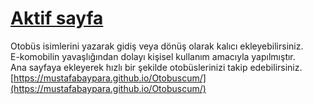 # [Aktif sayfa](https://mustafabaypara.github.io/Otobuscum/)  
Otobüs isimlerini yazarak gidiş veya dönüş olarak kalıcı ekleyebilirsiniz.  
E-komobilin yavaşlığından dolayı kişisel kullanım amacıyla yapılmıştır.  
Ana sayfaya ekleyerek hızlı bir şekilde otobüslerinizi takip edebilirsiniz.  
[https://mustafabaypara.github.io/Otobuscum/](https://mustafabaypara.github.io/Otobuscum/)
